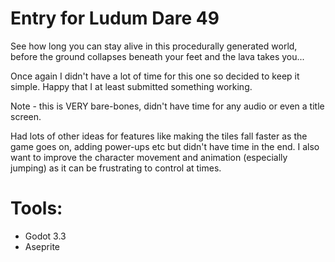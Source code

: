 # Entry for Ludum Dare 49

See how long you can stay alive in this procedurally generated world, before the ground collapses beneath your feet and the lava takes you...

Once again I didn't have a lot of time for this one so decided to keep it simple. Happy that I at least submitted something working.

Note - this is VERY bare-bones, didn't have time for any audio or even a title screen.

Had lots of other ideas for features like making the tiles fall faster as the game goes on, adding power-ups etc but didn't have time in the end.
I also want to improve the character movement and animation (especially jumping) as it can be frustrating to control at times.

# Tools:
* Godot 3.3
* Aseprite